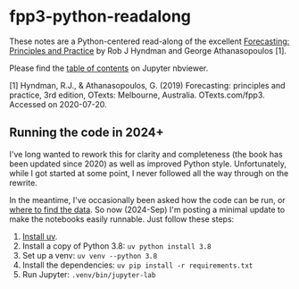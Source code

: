 # fpp3-python-readalong

These notes are a Python-centered read-along of the excellent [Forecasting: Principles and Practice](https://otexts.com/fpp3/index.html) by Rob J Hyndman and George Athanasopoulos [1].

Please find the [table of contents](https://nbviewer.jupyter.org/github/zgana/fpp3-python-readalong/blob/master/Contents.ipynb) on Jupyter nbviewer.


[1]  Hyndman, R.J., & Athanasopoulos, G. (2019) Forecasting: principles and practice, 3rd edition, OTexts: Melbourne, Australia. OTexts.com/fpp3. Accessed on 2020-07-20.


## Running the code in 2024+

I've long wanted to rework this for clarity and completeness (the book has been updated since 2020) as well as improved Python style.  Unfortunately, while I got started at some point, I never followed all the way through on the rewrite.

In the meantime, I've occasionally been asked how the code can be run, or [where to find the data](https://github.com/zgana/fpp3-python-readalong/issues/2).  So now (2024-Sep) I'm posting a minimal update to make the notebooks easily runnable.  Just follow these steps:

1. [Install uv](https://docs.astral.sh/uv/getting-started/installation/).
2. Install a copy of Python 3.8: `uv python install 3.8`
3. Set up a venv: `uv venv --python 3.8`
4. Install the dependencies: `uv pip install -r requirements.txt`
5. Run Jupyter: `.venv/bin/jupyter-lab`
